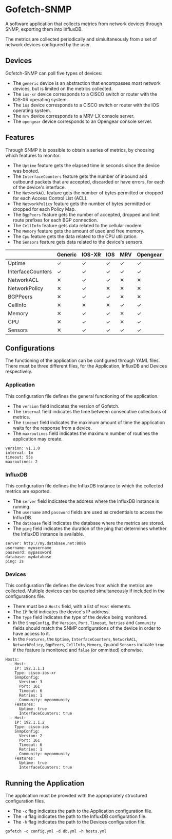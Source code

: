 # Gofetch-SNMP

A software application that collects metrics from network devices through SNMP, exporting them into InfluxDB.

The metrics are collected periodically and simiultaneously from a set of network devices configured by the user.

## Devices

Gofetch-SNMP can poll five types of devices:

* The `generic` device is an abstraction that encompasses most network devices, but is limited on the metrics collected.
* The `ios-xr` device corresponds to a CISCO switch or router with the IOS-XR operating system.
* The `ìos` device corresponds to a CISCO switch or router with the IOS operating system.
* The `mrv` device corresponds to a MRV-LX console server.
* The `opengear` device corresponds to an Opengear console server.

## Features

Through SNMP it is possible to obtain a series of metrics, by choosing which features to monitor. 

* The `Uptime` feature gets the elapsed time in seconds since the device was booted.
* The `InterfaceCounters` feature gets the number of inbound and outbound packets that are accepted, discarded or have errors, for each of the device's interface.
* The `NetworkACL` feature gets the number of bytes permitted or dropped for each Access Control List (ACL). 
* The `NetworkPolicy` feature gets the number of bytes permitted or dropped for each Policy Map.
* The `BgpPeers` feature gets the number of accepted, dropped and limit route prefixes for each BGP connection.
* The `CellInfo` feature gets data related to the cellular modem.
* The `Memory` feature gets the amount of used and free memory.
* The `Cpu` feature gets the data related to the CPU utilization.
* The `Sensors` feature gets data related to the device's sensors.

|  | Generic | IOS-XR | IOS | MRV | Opengear |
|-|-|-|-|-|-|
| Uptime | ✓ | ✓ | ✓ | ✓ | ✓ |
| InterfaceCounters | ✓ | ✓ | ✓ | ✓ | ✓ |
| NetworkACL | ✕ | ✓ | ✓ | ✕ | ✕ |
| NetworkPolicy | ✕ | ✓ | ✕ | ✕ | ✕ |
| BGPPeers | ✕ | ✓ | ✓ | ✕ | ✕ |
| CellInfo | ✕ | ✕ | ✕ | ✓ | ✓ |
| Memory | ✕ | ✓ | ✓ | ✕ | ✓ |
| CPU | ✕ | ✓ | ✓ | ✕ | ✓ |
| Sensors | ✕ | ✓ | ✓ | ✓ | ✓ |

## Configurations

The functioning of the application can be configured through YAML files. There must be three different files, for the Application, InfluxDB and Devices respectively.

### Application 

This configuration file defines the general functioning of the application.

* The `version` field indicates the version of Gofetch.
* The `interval` field indicates the time between consecutive collections of metrics.
* The `timeout` field indicates the maximum amount of time the application waits for the response from a device.
* The `maxroutines` field indicates the maximum number of routines the application may create.

```
version: v1.1.0
interval: 1m
timeout: 55s
maxroutines: 2
```

### InfluxDB

This configuration file defines the InfluxDB instance to which the collected metrics are exported.

* The `server` field indicates the address where the InfluxDB instance is running.
* The `username` and `password` fields are used as credentials to access the InfluxDB.
* The `database` field indicates the database where the metrics are stored.
* The `ping` field indicates the duration of the ping that determines whether the InfluxDB instance is available.

```
server: http://my.database.net:8086
username: myusername
password: mypassword
database: mydatabase
ping: 2s
```

### Devices

This configuration file defines the devices from which the metrics are collected. Multiple devices can be queried simultaneously if included in the configurations file.

* There must be a `Hosts` field, with a list of `Host` elements.
* The `IP` field indicates the device's IP address.
* The `Type` field indicates the type of the device being monitored.
* In the `SnmpConfig`, the `Version`, `Port`, `Timeout`, `Retries` and `Community` fields should match the SNMP configurations of the device in order to have access to it.
* In the `Features`, the `Uptime`, `InterfaceCounters`, `NetworkACL`, `NetworkPolicy`, `BgpPeers`, `CellInfo`, `Memory`, `Cpu`and `Sensors` indicate `true` if the feature is monitored and `false` (or ommitted) otherwise.

```
Hosts:
  - Host:
    IP: 192.1.1.1
    Type: cisco-ios-xr
    SnmpConfig:
      Version: 3
      Port: 161
      Timeout: 6
      Retries: 1
      Community: mycommunity
    Features:
      Uptime: true
      InterfaceCounters: true
  - Host:
    IP: 192.1.1.2
    Type: cisco-ios
    SnmpConfig:
      Version: 2
      Port: 161
      Timeout: 6
      Retries: 1
      Community: mycommunity
    Features:
      Uptime: true
      InterfaceCounters: true
```

## Running the Application

The application must be provided with the appropriately structured configuration files.

* The `-c` flag indicates the path to the Application configuration file.
* The `-d` flag indicates the path to the InfluxDB configuration file.
* The `-h` flag indicates the path to the Devices configuration file.

```
gofetch -c config.yml -d db.yml -h hosts.yml
```
